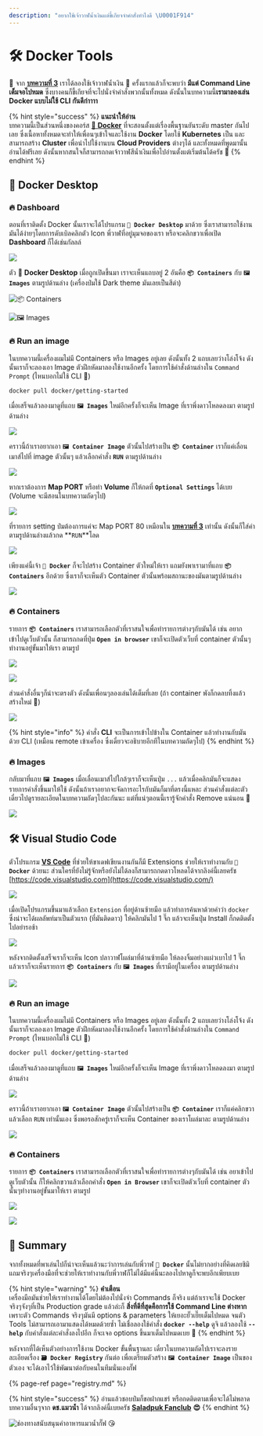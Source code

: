 ```yaml
---
description: "อยากใช้เจ้าวาฬน้ำเงินแต่ขี้เกียจจำคำสั่งทำไงดี \U0001F914"
---
```


# 🛠️ Docker Tools

🤠 จาก [**บทความที่ 3**](https://www.saladpuk.com/basic/docker-1/exercise01) เราได้ลองใช้เจ้าวาฬน้ำเงิน 🐳 ครั้งแรกแล้วก็จะพบว่า **มีแต่ Command Line เต็มจอไปหมด** ซึ่งบางคนก็ขี้เกียจที่จะไปนั่งจำคำสั่งพวกนั้นทั้งหมด ดังนั้นในบทความนี้**เรามาลองเล่น Docker แบบไม่ใช้ CLI กันดีก่าาาา**

{% hint style="success" %}
**แนะนำให้อ่าน**  
บทความนี้เป็นส่วนหนึ่งของคอร์ส [🐳 **Docker**](https://www.saladpuk.com/basic/docker-1) ที่จะสอนตั้งแต่เรื่องพื้นฐานยันระดับ master กันไปเลย ซึ่งเนื้อหาทั้งหมดจะทำให้เพื่อนๆเข้าใจและใช้งาน **Docker** โดยใช้ **Kubernetes** เป็น และสามารถสร้าง **Cluster** เพื่อนำไปใช้งานบน **Cloud Providers** ต่างๆได้ และทั้งหมดที่พูดมานั้นอ่านได้ฟรีเลย ดังนั้นหากสนใจก็สามารถกดเจ้าวาฬสีน้ำเงินเพื่อไปอ่านตั้งแต่เริ่มต้นได้ครัช 🤠
{% endhint %}

## 🐳 Docker Desktop

### 🔥 Dashboard

ตอนที่เราติดตั้ง Docker นั้นเราจะได้โปรแกรม **`🐳 Docker Desktop`** มาด้วย ซึ่งเราสามารถใช้งานมันได้ง่ายๆโดยการดับเบิลคลิกตัว Icon พี่วาฬที่อยู่มุมจอของเรา หรือจะคลิกขวาเพื่อเปิด **Dashboard** ก็ได้เช่นกัลลล์

![](../../.gitbook/assets/image%20%281162%29.png)

ตัว 🐳 **Docker Desktop** เมื่อถูกเปิดขึ้นมา เราจะเห็นแถบอยู่ 2 อันคือ **`📦 Containers`** กับ **`🖼️ Images`** ตามรูปด้านล่าง \(เครื่องป๋มใช้ Dark theme มันเลยเป็นสีดำ\)

![&#x1F4E6; Containers](../../.gitbook/assets/image%20%281164%29.png)

![&#x1F5BC;&#xFE0F; Images](../../.gitbook/assets/image%20%281161%29.png)

### 🔥 Run an image

ในบทความนี้เครื่องผมไม่มี Containers หรือ Images อยู่เลย ดังนั้นทั้ง 2 แถบเลยว่างโล่งโจ้ง ดังนั้นเราก็จะลองเอา Image ตัวฝึกหัดมาลองใช้งานอีกครั้ง โดยการใช้คำสั่งด้านล่างใน `Command Prompt` \(ไหนบอกไม่ใช้ CLI 🤪\)

```bash
docker pull docker/getting-started
```

เมื่อเสร็จแล้วลองมาดูที่แถบ **`🖼️ Images`** ใหม่อีกครั้งก็จะเห็น Image ที่เราพึ่งดาวโหลดลงมา ตามรูปด้านล่าง

![](../../.gitbook/assets/image%20%281157%29.png)

คราวนี้ถ้าเราอยากเอา **`🖼️ Container Image`** ตัวนั้นไปสร้างเป็น **`📦 Container`** เราก็แค่เลื่อนเมาส์ไปที่ image ตัวนั้นๆ แล้วเลือกคำสั่ง **`RUN`** ตามรูปด้านล่าง

![](../../.gitbook/assets/image%20%281154%29.png)

หากเราต้องการ **Map PORT** หรือทำ **Volume** ก็ให้กดที่ **`Optional Settings`** ได้เบย \(Volume จะมีสอนในบทความถัดๆไป\)

![](../../.gitbook/assets/image%20%281163%29.png)

ที่รายการ setting ป๋มต้องการแค่จะ Map PORT 80 เหมือนใน [**บทความที่ 3**](https://www.saladpuk.com/basic/docker-1/exercise01) เท่านั้น ดังนั้นก็ใส่ค่าตามรูปด้านล่างแล้วกด **`RUN`**โลด

![](../../.gitbook/assets/image%20%281153%29.png)

เพียงแค่นี้เจ้า **`🐳 Docker`** ก็จะไปสร้าง Container ตัวใหม่ให้เรา แถมยังพาเรามาที่แถบ **`📦 Containers`** อีกด้วย ซึ่งเราก็จะเห็นตัว Container ตัวนั้นพร้อมสถานะของมันตามรูปด้านล่าง 

![](../../.gitbook/assets/image%20%281156%29.png)

### 🔥 Containers

รายการ **`📦 Containers`** เราสามารถเลือกตัวที่เราสนใจเพื่อทำรายการต่างๆกับมันได้ เช่น อยากเข้าไปดูเว็บตัวนั้น ก็สามารถกดที่ปุ่ม **`Open in browser`** เขาก็จะเปิดตัวเว็บที่ container ตัวนั้นๆทำงานอยู่ขั้นมาให้เรา ตามรูป

![](../../.gitbook/assets/image%20%281159%29.png)

![](../../.gitbook/assets/image%20%281133%29.png)

ส่วนคำสั่งอื่นๆก็น่าจะตรงตัว ดังนั้นเพื่อนๆลองเล่นได้เต็มที่เลย \(ถ้า container พังก็กดลบทิ้งแล้วสร้างใหม่ 🤣\)

![](../../.gitbook/assets/image%20%281155%29.png)

{% hint style="info" %}
คำสั่ง **CLI** จะเป็นการเข้าไปข้างใน Container แล้วทำงานกับมันด้วย CLI \(เหมือน remote เข้าเครื่อง ซึ่งเดี๋ยวจะอธิบายอีกทีในบทความถัดๆไป\)
{% endhint %}

### 🔥 Images

กลับมาที่แถบ **`🖼️ Images`** เมื่อเลื่อนเมาส์ไปใกล้ๆเราก็จะเห็นปุ่ม `...` แล้วเมื่อคลิกมันก็จะแสดงรายการคำสั่งขึ้นมาให้ใช้ ดังนั้นถ้าเราอยากจะจัดการอะไรกับมันก็มาที่ตรงนี้แหละ ส่วนคำสั่งแต่ละตัวเดี๋ยวไปดูรายละเอียดในบทความถัดๆไปละกันนะ แต่ที่แน่ๆตอนนี้เรารู้จักคำสั่ง Remove แน่นอน 🤣

![](../../.gitbook/assets/image%20%281165%29.png)

## 🛠️ Visual Studio Code

ตัวโปรแกรม [**VS Code**](https://code.visualstudio.com/) ที่ช่วยให้ขาเดฟเขียนงานกันก็มี Extensions ช่วยให้เราทำงานกับ **`🐳 Docker`** ด้วยนะ ส่วนใครที่ยังไม่รู้จักหรือยังไม่ได้ลงก็สามารถกดดาวโหลดได้จากลิงค์นี้เลยครัช [https://code.visualstudio.com](https://code.visualstudio.com/)

![](../../.gitbook/assets/image%20%281151%29.png)

เมื่อเปิดโปรแกรมขึ้นมาแล้วเลือก `Extension` ที่อยู่ด้านซ้ายมือ แล้วทำการค้นหาด้วยคำว่า `docker` ซึ่งน่าจะได้ผลลัพท์มาเป็นตัวแรก \(ที่มันติดดาว\) ให้คลิกมันไป 1 จึ๊ก แล้วจะเห็นปุ่ม Install ก็กดติดตั้งไปอย่ารอช้า

![](../../.gitbook/assets/image%20%281158%29.png)

หลังจากติดตั้งเสร็จเราก็จะเห็น Icon ปลาวาฬโผล่มาที่ด้านซ้ายมือ ให้ลองจิ้มอย่างแผ่วเบาไป 1 จึ๊ก แล้วเราก็จะเห็นรายการ  **`📦 Containers`** กับ **`🖼️ Images`** ที่เรามีอยู่ในเครื่อง ตามรูปด้านล่าง

![](../../.gitbook/assets/image%20%281167%29.png)

### 🔥 Run an image

ในบทความนี้เครื่องผมไม่มี Containers หรือ Images อยู่เลย ดังนั้นทั้ง 2 แถบเลยว่างโล่งโจ้ง ดังนั้นเราก็จะลองเอา Image ตัวฝึกหัดมาลองใช้งานอีกครั้ง โดยการใช้คำสั่งด้านล่างใน `Command Prompt` \(ไหนบอกไม่ใช้ CLI 🤪\)

```bash
docker pull docker/getting-started
```

เมื่อเสร็จแล้วลองมาดูที่แถบ **`🖼️ Images`** ใหม่อีกครั้งก็จะเห็น Image ที่เราพึ่งดาวโหลดลงมา ตามรูปด้านล่าง

![](../../.gitbook/assets/image%20%281160%29.png)

คราวนี้ถ้าเราอยากเอา **`🖼️ Container Image`** ตัวนั้นไปสร้างเป็น **`📦 Container`** เราก็แค่คลิกขวาแล้วเลือก `RUN` เท่านั้นเอง ซึ่งพอรอสักครู่เราก็จะเห็น Container ของเราโผล่มาละ ตามรูปด้านล่าง

![](../../.gitbook/assets/image%20%281166%29.png)

### 🔥 Containers

รายการ **`📦 Containers`** เราสามารถเลือกตัวที่เราสนใจเพื่อทำรายการต่างๆกับมันได้ เช่น อยาเข้าไปดูเว็บตัวนั้น ก็ให้คลิกขวาแล้วเลือกคำสั่ง **`Open in Browser`** เขาก็จะเปิดตัวเว็บที่ container ตัวนั้นๆทำงานอยู่ขั้นมาให้เรา ตามรูป

![](../../.gitbook/assets/image%20%281152%29.png)

![](../../.gitbook/assets/image%20%281133%29.png)

## 🎯 Summary

จากทั้งหมดที่พาเล่นไปก็น่าจะเห็นแล้วนะว่าการเล่นกับพี่วาฬ **`🐳 Docker`** นั้นไม่ยากอย่างที่คิดเลยชิมิ แถมจริงๆเครื่องมือที่จะช่วยให้เราทำงานกับพี่วาฬก็ไม่ได้มีแค่นี้นะลองไปหาดูก็จะพบอีกเพียบเบย

{% hint style="warning" %}
**คำเตือน**  
เครื่องมือมันช่วยให้เราทำงานได้โดยไม่ต้องไปนั่งจำ Commands ก็จริง แต่ถ้าเราจะใช้ Docker จริงๆจังๆที่เป็น Production grade แล้วล่ะก็ **สิ่งที่ดีที่สุดคือการใช้ Command Line ต่างหาก** เพราะตัว Commands จริงๆมันมี options & parameters ให้เยอะยั๊วเยี๊ยเต็มไปหมด จนตัว Tools ไม่สามารถเอามาแสดงได้หมดด้วยซ้ำ ไม่เชื่อลองใช้คำสั่ง **`docker --help`** ดูจิ แล้วลองใช้ **`--help`** กับคำสั่งแต่ละคำสั่งลงไปอีก ก็จะเจอ options ขึ้นมาเต็มไปหมดเบย 🤣
{% endhint %}

หลังจากที่ได้เห็นตัวอย่างการใช้งาน Docker ขั้นพื้นฐานละ เดี๋ยวในบทความถัดไปเราจะลงรายละเอียดเรื่อง **`🗃️ Docker Registry`** กันต่อ เพื่อเตรียมตัวสร้าง **`🖼️ Container Image`** เป็นของตัวเอง จะได้เอาไว้ใช้พัฒนาต่อกับคนในทีมนั่นเองกั๊ฟ

{% page-ref page="registry.md" %}

{% hint style="success" %}
อ่านแล้วชอบป๋มก็ขอฝากแชร์ หรือกดติดตามเพื่อจะได้ไม่พลาดบทความอื่นๆจาก **ดช.แมวน้ำ** ได้จากลิงค์นี้เบยครัช [**Saladpuk Fanclub**](https://www.facebook.com/mr.saladpuk/?modal=admin_todo_tour) **😍**
{% endhint %}

![&#xE0A;&#xE48;&#xE2D;&#xE07;&#xE17;&#xE32;&#xE07;&#xE2A;&#xE19;&#xE31;&#xE1A;&#xE2A;&#xE19;&#xE38;&#xE19;&#xE04;&#xE48;&#xE32;&#xE2D;&#xE32;&#xE2B;&#xE32;&#xE23;&#xE41;&#xE21;&#xE27;&#xE19;&#xE49;&#xE33;&#xE01;&#xE31;&#xE4A;&#xE1F; &#x1F618;](../../.gitbook/assets/promptpay.png)

